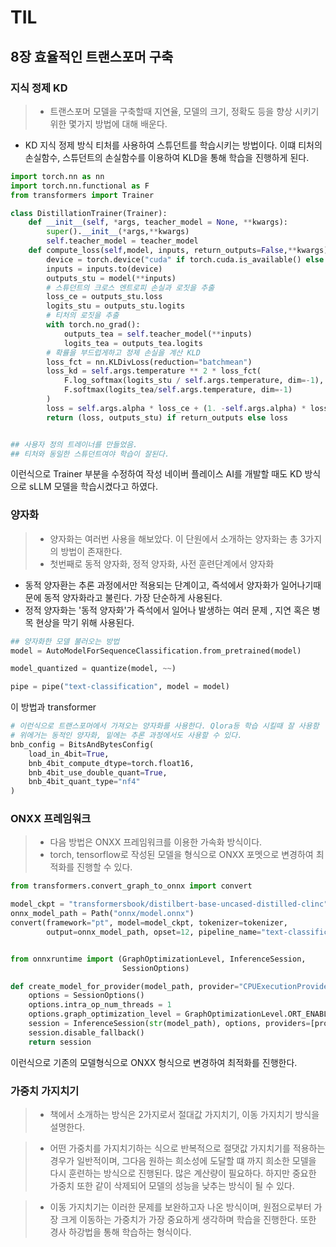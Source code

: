 # TIL

## 8장 효율적인 트랜스포머 구축

### 지식 정제 KD
> - 트랜스포머 모델을 구축할때 지연율, 모델의 크기, 정확도 등을 향상 시키기 위한 몇가지 방법에 대해 배운다.

- KD 지식 정제 방식 티처를 사용하여 스튜던트를 학습시키는 방법이다. 이떄 티처의 손실함수, 스튜던트의  손실함수를 이용하여 KLD을 통해 학습을 진행하게 된다.
```python
import torch.nn as nn
import torch.nn.functional as F
from transformers import Trainer

class DistillationTrainer(Trainer):
    def __init__(self, *args, teacher_model = None, **kwargs):
        super().__init__(*args,**kwargs)
        self.teacher_model = teacher_model
    def compute_loss(self,model, inputs, return_outputs=False,**kwargs):
        device = torch.device("cuda" if torch.cuda.is_available() else "cpu")
        inputs = inputs.to(device)
        outputs_stu = model(**inputs)
        # 스튜던트의 크로스 엔트로피 손실과 로짓을 추출
        loss_ce = outputs_stu.loss
        logits_stu = outputs_stu.logits
        # 티처의 로짓을 추출
        with torch.no_grad():
            outputs_tea = self.teacher_model(**inputs)
            logits_tea = outputs_tea.logits
        # 확률을 부드럽게하고 정제 손실을 계산 KLD
        loss_fct = nn.KLDivLoss(reduction="batchmean")
        loss_kd = self.args.temperature ** 2 * loss_fct(
            F.log_softmax(logits_stu / self.args.temperature, dim=-1),
            F.softmax(logits_tea/self.args.temperature, dim=-1)
        )
        loss = self.args.alpha * loss_ce + (1. -self.args.alpha) * loss_kd
        return (loss, outputs_stu) if return_outputs else loss


## 사용자 정의 트레이너를 만들었음.
## 티처와 동일한 스튜던트여야 학습이 잘된다.
```
이런식으로 Trainer 부분을 수정하여 작성 
네이버 플레이스 AI를 개발할 때도 KD 방식으로 sLLM 모델을 학습시켰다고 하였다.
### 양자화
> - 양자화는 여러번 사용을 해보았다. 이 단원에서 소개하는 양자화는 총 3가지의 방법이 존재한다.
> - 첫번째로 동적 양자화, 정적 양자화, 사전 훈련단계에서 양자화

- 동적 양자환는 추론 과정에서만 적용되는 단계이고, 즉석에서 양자화가 일어나기때문에 동적 양자화라고 불린다. 가장 단순하게 사용된다.
- 정적 양자화는 '동적 양자화'가 즉석에서 일어나 발생하는 여러 문제 , 지연 혹은 병목 현상을 막기 위해 사용된다. 

```python
## 양자화한 모델 불러오는 방법
model = AutoModelForSequenceClassification.from_pretrained(model)

model_quantized = quantize(model, ~~)

pipe = pipe("text-classification", model = model)

```
이 방법과 transformer
```python
# 이런식으로 트랜스포머에서 가져오는 양자화를 사용한다. Qlora등 학습 시킬때 잘 사용함
# 위에거는 동적인 양자화, 밑에는 추론 과정에서도 사용할 수 있다.
bnb_config = BitsAndBytesConfig(
    load_in_4bit=True,
    bnb_4bit_compute_dtype=torch.float16,
    bnb_4bit_use_double_quant=True,
    bnb_4bit_quant_type="nf4"
)
```

### ONXX 프레임워크
> - 다음 방법은 ONXX 프레임워크를 이용한 가속화 방식이다. 
> - torch, tensorflow로 작성된 모델을 형식으로 ONXX 포멧으로 변경하여 최적화를 진행할 수 있다.

```python
from transformers.convert_graph_to_onnx import convert

model_ckpt = "transformersbook/distilbert-base-uncased-distilled-clinc"
onnx_model_path = Path("onnx/model.onnx")
convert(framework="pt", model=model_ckpt, tokenizer=tokenizer, 
        output=onnx_model_path, opset=12, pipeline_name="text-classification")


from onnxruntime import (GraphOptimizationLevel, InferenceSession, 
                         SessionOptions)

def create_model_for_provider(model_path, provider="CPUExecutionProvider"): 
    options = SessionOptions()
    options.intra_op_num_threads = 1
    options.graph_optimization_level = GraphOptimizationLevel.ORT_ENABLE_ALL
    session = InferenceSession(str(model_path), options, providers=[provider])
    session.disable_fallback()
    return session
```
이런식으로 기존의 모델형식으로 ONXX 형식으로 변경하여 최적화를 진행한다.

### 가중치 가지치기
> - 책에서 소개하는 방식은 2가지로서 절대값 가지치기, 이동 가지치기 방식을 설명한다.

> - 어떤 가중치를 가지치기하는 식으로 반복적으로 절댓값 가지치기를 적용하는 경우가 일반적이며, 그다음 원하는 희소성에 도달할 떄 까지 희소한 모델을 다시 훈련하는 방식으로 진행된다. 많은 계산량이 필요하다. 하지만 중요한 가중치 또한 같이 삭제되어 모델의 성능을 낮추는 방식이 될 수 있다.   

> - 이동 가지치기는 이러한 문제를 보완하고자 나온 방식이며, 원점으로부터 가장 크게 이동하는 가중치가 가장 중요하게 생각하며 학습을 진행한다. 또한 경사 하강법을 통해 학습하는 형식이다.
